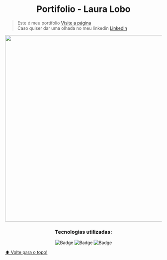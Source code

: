 <h1 align="center">Portifolio - Laura Lobo</h1>

> Este é meu portifolio <a href="http://joyful-douhua-b84752.netlify.app">Visite a página</a> <br>
> Caso quiser dar uma olhada no meu linkedin <a href="https://www.linkedin.com/in/lauraaloboo/">Linkedin</a>

<p align="center">
  <img width="600 height="400 src="portifoliolaura.gif">
</p>

<div align="center">
 <h3 align="center">Tecnologias utilizadas:</h3>
 

 
![Badge](https://img.shields.io/badge/HTML5-E34F26?style=for-the-badge&logo=html5&logoColor=white)
![Badge](https://img.shields.io/badge/CSS3-1572B6?style=for-the-badge&logo=css3&logoColor=white)
![Badge](https://img.shields.io/badge/JavaScript-323330?style=for-the-badge&logo=javascript&logoColor=F7DF1E)

</div>



[⬆ Volte para o topo!](https://github.com/LauraLobo/Portifolio-Laura)<br>
